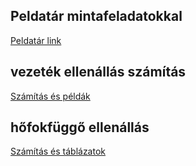 ## Peldatár mintafeladatokkal
[Peldatár link](https://maxwell.sze.hu/~csizi/Elektrotechnika_gep/Elektrotechnika%20p%C3%A9ldat%C3%A1r.pdf)
## vezeték ellenállás számítás 

[Számítás és példák](https://study.com/skill/learn/how-to-calculate-resistance-using-resistivity-explanation.html)

## hőfokfüggő ellenállás

[Számítás és táblázatok](https://courses.lumenlearning.com/suny-physics/chapter/20-3-resistance-and-resistivity/)

